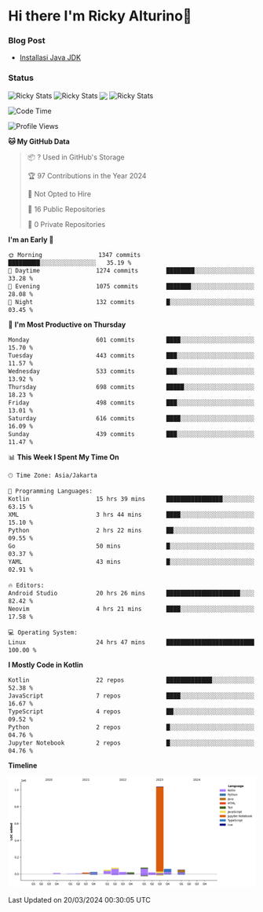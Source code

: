 # Hi there I'm Ricky Alturino👋

### Blog Post

<!-- BLOG-POST-LIST:START -->

- [Installasi Java JDK](https://onirutla.medium.com/installasi-java-jdk-ec701beeb5cb?source=rss-d9d81c918cc9------2)
<!-- BLOG-POST-LIST:END -->

### Status

<img align="center" alt="Ricky Stats" src="https://github-readme-stats.vercel.app/api?username=Alturino&theme=dark&show_icons=true&hide_border=false" />
<img align="center" alt="Ricky Stats" src="https://github-readme-stats.vercel.app/api/top-langs/?username=Alturino&theme=dark&show_icons=true&layout=compact"/>
<img align="center" width="640px" src="https://github-readme-stats.vercel.app/api/wakatime?username=Alturino&layout=compact&hide_border=true&theme=dark">
<img align="center" alt="Ricky Stats" src="https://leetcard.jacoblin.cool/onirutla?border=0&radius=20&ext=activity"/>

<!--START_SECTION:waka-->
![Code Time](http://img.shields.io/badge/Code%20Time-120%20hrs%2030%20mins-blue)

![Profile Views](http://img.shields.io/badge/Profile%20Views-0-blue)

**🐱 My GitHub Data** 

> 📦 ? Used in GitHub's Storage 
 > 
> 🏆 97 Contributions in the Year 2024
 > 
> 🚫 Not Opted to Hire
 > 
> 📜 16 Public Repositories 
 > 
> 🔑 0 Private Repositories 
 > 
**I'm an Early 🐤** 

```text
🌞 Morning                1347 commits        █████████░░░░░░░░░░░░░░░░   35.19 % 
🌆 Daytime                1274 commits        ████████░░░░░░░░░░░░░░░░░   33.28 % 
🌃 Evening                1075 commits        ███████░░░░░░░░░░░░░░░░░░   28.08 % 
🌙 Night                  132 commits         █░░░░░░░░░░░░░░░░░░░░░░░░   03.45 % 
```
📅 **I'm Most Productive on Thursday** 

```text
Monday                   601 commits         ████░░░░░░░░░░░░░░░░░░░░░   15.70 % 
Tuesday                  443 commits         ███░░░░░░░░░░░░░░░░░░░░░░   11.57 % 
Wednesday                533 commits         ███░░░░░░░░░░░░░░░░░░░░░░   13.92 % 
Thursday                 698 commits         █████░░░░░░░░░░░░░░░░░░░░   18.23 % 
Friday                   498 commits         ███░░░░░░░░░░░░░░░░░░░░░░   13.01 % 
Saturday                 616 commits         ████░░░░░░░░░░░░░░░░░░░░░   16.09 % 
Sunday                   439 commits         ███░░░░░░░░░░░░░░░░░░░░░░   11.47 % 
```


📊 **This Week I Spent My Time On** 

```text
🕑︎ Time Zone: Asia/Jakarta

💬 Programming Languages: 
Kotlin                   15 hrs 39 mins      ████████████████░░░░░░░░░   63.15 % 
XML                      3 hrs 44 mins       ████░░░░░░░░░░░░░░░░░░░░░   15.10 % 
Python                   2 hrs 22 mins       ██░░░░░░░░░░░░░░░░░░░░░░░   09.55 % 
Go                       50 mins             █░░░░░░░░░░░░░░░░░░░░░░░░   03.37 % 
YAML                     43 mins             █░░░░░░░░░░░░░░░░░░░░░░░░   02.91 % 

🔥 Editors: 
Android Studio           20 hrs 26 mins      █████████████████████░░░░   82.42 % 
Neovim                   4 hrs 21 mins       ████░░░░░░░░░░░░░░░░░░░░░   17.58 % 

💻 Operating System: 
Linux                    24 hrs 47 mins      █████████████████████████   100.00 % 
```

**I Mostly Code in Kotlin** 

```text
Kotlin                   22 repos            █████████████░░░░░░░░░░░░   52.38 % 
JavaScript               7 repos             ████░░░░░░░░░░░░░░░░░░░░░   16.67 % 
TypeScript               4 repos             ██░░░░░░░░░░░░░░░░░░░░░░░   09.52 % 
Python                   2 repos             █░░░░░░░░░░░░░░░░░░░░░░░░   04.76 % 
Jupyter Notebook         2 repos             █░░░░░░░░░░░░░░░░░░░░░░░░   04.76 % 
```



**Timeline**

![Lines of Code chart](https://raw.githubusercontent.com/Alturino/Alturino/main/assets/bar_graph.png)


 Last Updated on 20/03/2024 00:30:05 UTC
<!--END_SECTION:waka-->
